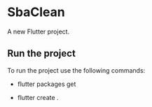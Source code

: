 # SbaClean

A new Flutter project.


## Run the project

To run the project use the following commands:

- flutter packages get

- flutter create .
